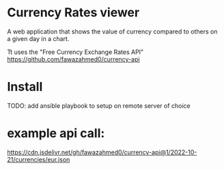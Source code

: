 # Currency Rates viewer
A web application that shows the value of currency compared to others on a given day in a chart. 

Tt uses the "Free Currency Exchange Rates API" https://github.com/fawazahmed0/currency-api


# Install
TODO: add ansible playbook to setup on remote server of choice

# example api call:

https://cdn.jsdelivr.net/gh/fawazahmed0/currency-api@1/2022-10-21/currencies/eur.json
